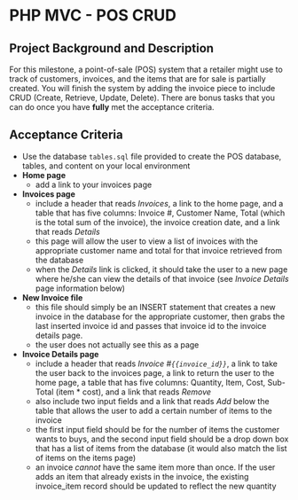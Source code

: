 # PHP MVC - POS CRUD

## Project Background and Description

For this milestone, a point-of-sale (POS) system that a retailer might use to track of customers, invoices, and the items that are for sale is partially created. You will finish the system by adding the invoice piece to include CRUD (Create, Retrieve, Update, Delete). There are bonus tasks that you can do once you have **fully** met the acceptance criteria.

## Acceptance Criteria

- Use the database `tables.sql` file provided to create the POS database, tables, and content on your local environment
- **Home page**
	- add a link to your invoices page
- **Invoices page**
  - include a header that reads *Invoices*, a link to the home page, and a table that has five columns: Invoice #, Customer Name, Total (which is the total sum of the invoice), the invoice creation date, and a link that reads *Details*
  - this page will allow the user to view a list of invoices with the appropriate customer name and total for that invoice retrieved from the database
  - when the *Details* link is clicked, it should take the user to a new page where he/she can view the details of that invoice (see *Invoice Details* page information below)
- **New Invoice file**
  - this file should simply be an INSERT statement that creates a new invoice in the database for the appropriate customer, then grabs the last inserted invoice id and passes that invoice id to the invoice details page.
  - the user does not actually see this as a page
- **Invoice Details page**
  - include a header that reads *Invoice #`{{invoice_id}}`*, a link to take the user back to the invoices page, a link to return the user to the home page, a table that has five columns: Quantity, Item, Cost, Sub-Total (item * cost), and a link that reads *Remove*
  - also include two input fields and a link that reads *Add* below the table that allows the user to add a certain number of items to the invoice
  - the first input field should be for the number of items the customer wants to buys, and the second input field should be a drop down box that has a list of items from the database (it would also match the list of items on the items page)
  - an invoice *cannot* have the same item more than once. If the user adds an item that already exists in the invoice, the existing invoice_item record should be updated to reflect the new quantity
